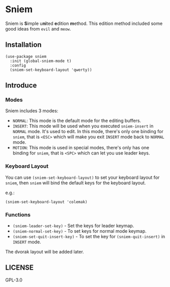 # Sniem

Sniem is **S**imple u**ni**ted **e**dition **m**ethod. This edition method included some good ideas from `evil` and `meow`.  

## Installation

```emacs-lisp
(use-package sniem
  :init (global-sniem-mode t)
  :config
  (sniem-set-keyboard-layout 'qwerty))
```

## Introduce

### Modes

Sniem includes 3 modes:

- `NORMAL`: This mode is the default mode for the editing buffers.
- `INSERT`: This mode will be used when you executed `sniem-insert` in `NORMAL` mode. It's used to edit. In this mode, there's only one binding for `sniem`, that is `<ESC>` which will make you exit `INSERT` mode back to `NORMAL` mode.
- `MOTION`: This mode is used in special modes, there's only has one binding for `sniem`, that is `<SPC>` which can let you use leader keys.

### Keyboard Layout

You can use `(sniem-set-keyboard-layout)` to set your keyboard layout for `sniem`, then `sniem` will bind the default keys for the keyboard layout.  

e.g.:
```emacs-lisp
(sniem-set-keyboard-layout 'colemak)
```

### Functions

- `(sniem-leader-set-key)` - Set the keys for leader keymap.
- `(sniem-normal-set-key)` - To set keys for normal mode keymap.
- `(sniem-set-quit-insert-key)` - To set the key for `(sniem-quit-insert)` in `INSERT` mode.

The dvorak layout will be added later.

## LICENSE
GPL-3.0
